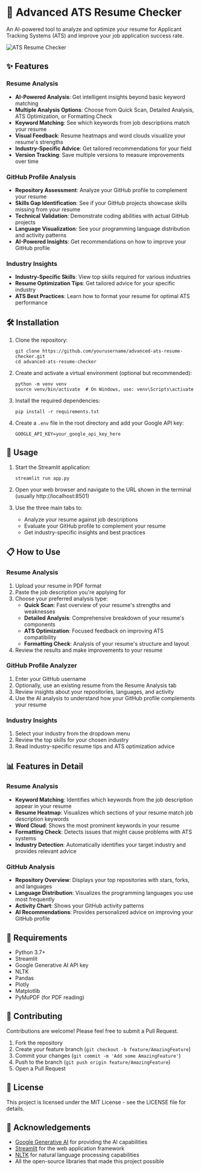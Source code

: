 # 🚀 Advanced ATS Resume Checker

An AI-powered tool to analyze and optimize your resume for Applicant Tracking Systems (ATS) and improve your job application success rate.

![ATS Resume Checker](https://placehold.co/800x400/e9f5eb/31572c?text=ATS+Resume+Checker&font=montserrat)

## ✨ Features

### Resume Analysis
- **AI-Powered Analysis**: Get intelligent insights beyond basic keyword matching
- **Multiple Analysis Options**: Choose from Quick Scan, Detailed Analysis, ATS Optimization, or Formatting Check
- **Keyword Matching**: See which keywords from job descriptions match your resume
- **Visual Feedback**: Resume heatmaps and word clouds visualize your resume's strengths
- **Industry-Specific Advice**: Get tailored recommendations for your field
- **Version Tracking**: Save multiple versions to measure improvements over time

### GitHub Profile Analysis
- **Repository Assessment**: Analyze your GitHub profile to complement your resume
- **Skills Gap Identification**: See if your GitHub projects showcase skills missing from your resume
- **Technical Validation**: Demonstrate coding abilities with actual GitHub projects
- **Language Visualization**: See your programming language distribution and activity patterns
- **AI-Powered Insights**: Get recommendations on how to improve your GitHub profile

### Industry Insights
- **Industry-Specific Skills**: View top skills required for various industries
- **Resume Optimization Tips**: Get tailored advice for your specific industry
- **ATS Best Practices**: Learn how to format your resume for optimal ATS performance

## 🛠️ Installation

1. Clone the repository:
   ```
   git clone https://github.com/yourusername/advanced-ats-resume-checker.git
   cd advanced-ats-resume-checker
   ```

2. Create and activate a virtual environment (optional but recommended):
   ```
   python -m venv venv
   source venv/bin/activate  # On Windows, use: venv\Scripts\activate
   ```

3. Install the required dependencies:
   ```
   pip install -r requirements.txt
   ```

4. Create a `.env` file in the root directory and add your Google API key:
   ```
   GOOGLE_API_KEY=your_google_api_key_here
   ```

## 🚀 Usage

1. Start the Streamlit application:
   ```
   streamlit run app.py
   ```

2. Open your web browser and navigate to the URL shown in the terminal (usually http://localhost:8501)

3. Use the three main tabs to:
   - Analyze your resume against job descriptions
   - Evaluate your GitHub profile to complement your resume
   - Get industry-specific insights and best practices

## 📋 How to Use

### Resume Analysis
1. Upload your resume in PDF format
2. Paste the job description you're applying for
3. Choose your preferred analysis type:
   - **Quick Scan**: Fast overview of your resume's strengths and weaknesses
   - **Detailed Analysis**: Comprehensive breakdown of your resume's components
   - **ATS Optimization**: Focused feedback on improving ATS compatibility
   - **Formatting Check**: Analysis of your resume's structure and layout
4. Review the results and make improvements to your resume

### GitHub Profile Analyzer
1. Enter your GitHub username
2. Optionally, use an existing resume from the Resume Analysis tab
3. Review insights about your repositories, languages, and activity
4. Use the AI analysis to understand how your GitHub profile complements your resume

### Industry Insights
1. Select your industry from the dropdown menu
2. Review the top skills for your chosen industry
3. Read industry-specific resume tips and ATS optimization advice

## 📊 Features in Detail

### Resume Analysis
- **Keyword Matching**: Identifies which keywords from the job description appear in your resume
- **Resume Heatmap**: Visualizes which sections of your resume match job description keywords
- **Word Cloud**: Shows the most prominent keywords in your resume
- **Formatting Check**: Detects issues that might cause problems with ATS systems
- **Industry Detection**: Automatically identifies your target industry and provides relevant advice

### GitHub Analysis
- **Repository Overview**: Displays your top repositories with stars, forks, and languages
- **Language Distribution**: Visualizes the programming languages you use most frequently
- **Activity Chart**: Shows your GitHub activity patterns
- **AI Recommendations**: Provides personalized advice on improving your GitHub profile

## 🔧 Requirements

- Python 3.7+
- Streamlit
- Google Generative AI API key
- NLTK
- Pandas
- Plotly
- Matplotlib
- PyMuPDF (for PDF reading)

## 🤝 Contributing

Contributions are welcome! Please feel free to submit a Pull Request.

1. Fork the repository
2. Create your feature branch (`git checkout -b feature/AmazingFeature`)
3. Commit your changes (`git commit -m 'Add some AmazingFeature'`)
4. Push to the branch (`git push origin feature/AmazingFeature`)
5. Open a Pull Request

## 📝 License

This project is licensed under the MIT License - see the LICENSE file for details.

## 🙏 Acknowledgements

- [Google Generative AI](https://ai.google/discover/generativeai/) for providing the AI capabilities
- [Streamlit](https://streamlit.io/) for the web application framework
- [NLTK](https://www.nltk.org/) for natural language processing capabilities
- All the open-source libraries that made this project possible